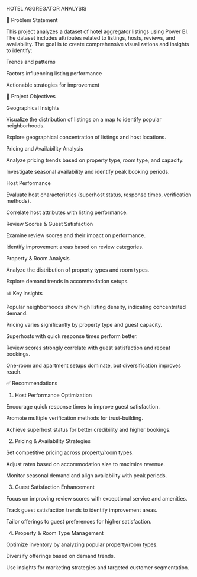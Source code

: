 HOTEL AGGREGATOR ANALYSIS

📌 Problem Statement

This project analyzes a dataset of hotel aggregator listings using Power BI.
The dataset includes attributes related to listings, hosts, reviews, and availability.
The goal is to create comprehensive visualizations and insights to identify:

Trends and patterns

Factors influencing listing performance

Actionable strategies for improvement

🎯 Project Objectives

Geographical Insights

Visualize the distribution of listings on a map to identify popular neighborhoods.

Explore geographical concentration of listings and host locations.

Pricing and Availability Analysis

Analyze pricing trends based on property type, room type, and capacity.

Investigate seasonal availability and identify peak booking periods.

Host Performance

Evaluate host characteristics (superhost status, response times, verification methods).

Correlate host attributes with listing performance.

Review Scores & Guest Satisfaction

Examine review scores and their impact on performance.

Identify improvement areas based on review categories.

Property & Room Analysis

Analyze the distribution of property types and room types.

Explore demand trends in accommodation setups.


📊 Key Insights


Popular neighborhoods show high listing density, indicating concentrated demand.

Pricing varies significantly by property type and guest capacity.

Superhosts with quick response times perform better.

Review scores strongly correlate with guest satisfaction and repeat bookings.

One-room and apartment setups dominate, but diversification improves reach.

✅ Recommendations

1. Host Performance Optimization

Encourage quick response times to improve guest satisfaction.

Promote multiple verification methods for trust-building.

Achieve superhost status for better credibility and higher bookings.

2. Pricing & Availability Strategies

Set competitive pricing across property/room types.

Adjust rates based on accommodation size to maximize revenue.

Monitor seasonal demand and align availability with peak periods.

3. Guest Satisfaction Enhancement

Focus on improving review scores with exceptional service and amenities.

Track guest satisfaction trends to identify improvement areas.

Tailor offerings to guest preferences for higher satisfaction.

4. Property & Room Type Management

Optimize inventory by analyzing popular property/room types.

Diversify offerings based on demand trends.

Use insights for marketing strategies and targeted customer segmentation.
